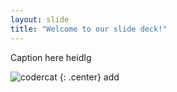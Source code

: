 ```yaml
---
layout: slide
title: "Welcome to our slide deck!"
---
```


Caption here
heidIg

![codercat](https://octodex.github.com/images/codercat.jpg)
{: .center}
add